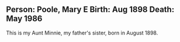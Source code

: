 Person: Poole, Mary E
Birth: Aug 1898
Death: May 1986
---
This is my Aunt Minnie, my father's sister, born in August 1898.
